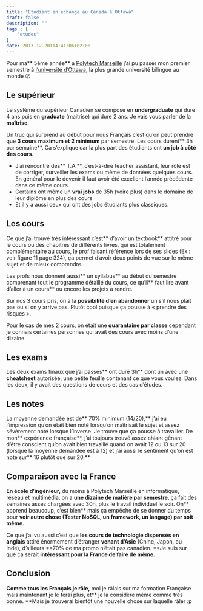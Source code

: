 ```yaml
---
title: "Etudiant en échange au Canada à Ottawa"
draft: false
description: ""
tags : [
    "etudes"
]
date: 2013-12-20T14:41:06+02:00
---
```



Pour ma** 5ème année** à [Polytech Marseille](http://www.polytech-marseille.fr/formations/formation-ingenieur-marseille/informatique-reseau-et-multimedia) j’ai pu passer mon premier semestre à [l’université d’Ottawa](http://www.uottawa.ca/), la plus grande université bilingue au monde 😮


## **Le supérieur**

Le système du supérieur Canadien se compose en **undergraduate** qui dure 4 ans puis en **graduate** (maitrîse) qui dure 2 ans. Je vais vous parler de la **maîtrise**.

Un truc qui surprend au début pour nous Français c’est qu’on peut prendre que **3 cours maximum et 2 minimum** par semestre. Les cours durent** 3h par semaine**. Ca s’explique car la plus part des étudiants ont **un job à côté des cours.**



* J’ai rencontré des** T.A.**, c’est-à-dire teacher assistant, leur rôle est de corriger, surveiller les exams ou même de données quelques cours. En général pour le devenir il faut avoir été excellent l’année précédente dans ce même cours.
* Certains ont même un **vrai jobs** de 35h (voire plus) dans le domaine de leur diplôme en plus des cours
* Et il y a aussi ceux qui ont des jobs étudiants plus classiques.


## **Les cours**

Ce que j’ai trouvé très intéressant c’est** d’avoir un textbook** attitré pour le cours ou des chapitres de différents livres, qui est totalement complémentaire au cours, le prof faisant référence lors de ses slides (Ex : voir figure 11 page 324), ça permet d’avoir deux points de vue sur le même sujet et de mieux comprendre.

Les profs nous donnent aussi** un syllabus** au début du semestre comprenant tout le programme détaillé du cours, ce qu’il** faut lire avant d’aller à un cours** ou encore les projets à rendre.

Sur nos 3 cours pris, on a la **possibilité d’en abandonner** un s’il nous plait pas ou si on y arrive pas. Plutôt cool puisque ça pousse à « prendre des risques ».

Pour le cas de mes 2 cours, on était une **quarantaine par classe** cependant je connais certaines personnes qui avait des cours avec moins d’une dizaine.


## **Les exams**

Les deux exams finaux que j’ai passés** ont duré 3h** dont un avec une **cheatsheet** autorisée, une petite feuille contenant ce que vous voulez. Dans les deux, il y avait des questions de cours et des cas d’études.


## **Les notes**

La moyenne demandée est de** 70% minimum (14/20),** j’ai eu l’impression qu’on était bien noté lorsqu’on maîtrisait le sujet et assez sévèrement noté lorsque l’inverse. Je trouve que ça pousse à travailler. De mon** expérience française**, j’ai toujours trouvé assez ~~chiant~~ gênant d’être conscient qu’on avait bien travaillé quand on avait 12 ou 13 sur 20 (lorsque la moyenne demandée est à 12) et j’ai aussi le sentiment qu’on est noté sur** 16 plutôt que sur 20.**


## **Comparaison avec la France**

**En école d’ingénieur,** du moins à Polytech Marseille en informatique, réseau et multimédia, on a **une dizaine de matière par semestre**, ça fait des semaines assez chargées avec 30h, plus le travail individuel le soir. On** apprend beaucoup, c’est bien** mais ça empêche de se donner du temps pour **voir autre chose (Tester NoSQL, un framework, un langage) par soit même.**

Ce que j’ai vu aussi c’est que **les cours de technologie dispensés en anglais** attiré énormement d’étranger **venant d’Asie** (Chine, Japon, ou Inde), d’ailleurs **70% de ma promo n’était pas canadien. **Je suis sur que ça serait **intéressant pour la France de faire de même.**


## **Conclusion**

**Comme tous les Français je râle,** moi je râlais sur ma formation Française mais maintenant je le ferai plus, et** je la considère même comme très bonne. **Mais je trouverai bientôt une nouvelle chose sur laquelle râler :p
